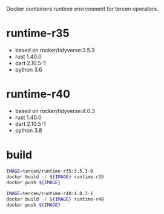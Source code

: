 
Docker containers runtime environment for tercen operators.

# runtime-r35
- based on rocker/tidyverse:3.5.3
- rust 1.40.0
- dart 2.10.5-1
- python 3.6

# runtime-r40
- based on rocker/tidyverse:4.0.3
- rust 1.40.0
- dart 2.10.5-1
- python 3.8
 
# build

```bash
IMAGE=tercen/runtime-r35:3.5.3-0
docker build -t ${IMAGE} runtime-r35
docker push ${IMAGE}
 
IMAGE=tercen/runtime-r40:4.0.3-1
docker build -t ${IMAGE} runtime-r40
docker push ${IMAGE}
```
 
 

